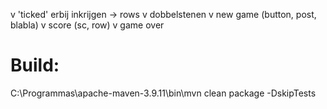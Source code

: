 v 'ticked' erbij inkrijgen -> rows
v dobbelstenen
v new game (button, post, blabla)
v score (sc, row)
v game over

# Build:

C:\Programmas\apache-maven-3.9.11\bin\mvn clean package -DskipTests
